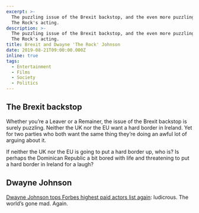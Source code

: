```yaml
---
excerpt: >-
  The puzzling issue of the Brexit backstop, and the even more puzzling issue of
  The Rock's acting.
description: >-
  The puzzling issue of the Brexit backstop, and the even more puzzling issue of
  The Rock's acting.
title: Brexit and Dwayne 'The Rock' Johnson
date: 2019-08-21T09:00:00.000Z
inline: true
tags:
  - Entertainment
  - Films
  - Society
  - Politics
---
```

## The Brexit backstop
Whether you’re a Leaver or a Remainer, the issue of the Brexit backstop is surely puzzling. Neither the UK nor the EU want a hard border in Ireland. Yet for two parties who both want the same thing they’re doing an awful lot of arguing about it.

If neither the UK nor the EU is going to put a hard border up, who is? Is perhaps the Dominican Republic a bit bored with life and threatening to put a hard border in Ireland for a laugh?

## Dwayne Johnson
[Dwayne Johnson tops Forbes highest paid actors list again](https://www.bbc.co.uk/news/entertainment-arts-49419053 "Read about this nonsense on the BBC."): ludicrous. The world’s gone mad. Again.


